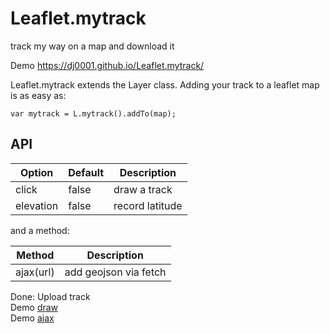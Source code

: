 # Leaflet.mytrack
track my way on a map and download it

Demo https://dj0001.github.io/Leaflet.mytrack/

Leaflet.mytrack extends the Layer class. Adding your track to a leaflet map is as easy as:

    var mytrack = L.mytrack().addTo(map);

## API

| Option  | Default |Description  |
| ------------- | ------------- | -----------  |
| click         | false         |draw a track  |
| elevation  | false  |record latitude  |
   
and a method:

| Method  | Description |
| ------------- | ------------- | 
| ajax(url)     | add geojson via fetch  |

Done: Upload track    
Demo [draw](https://dj0001.github.io/Leaflet.mytrack/?1)    
Demo [ajax](https://dj0001.github.io/Leaflet.mytrack/?../pwa/test/Fahrrad.gpx)
